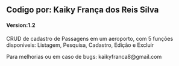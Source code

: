 <h2>Codigo por: Kaiky França dos Reis Silva</h2>
<h4>Version:1.2</h4>

<p>CRUD de cadastro de Passagens em um aeroporto, com 5 funções disponiveis: Listagem, Pesquisa, Cadastro, Edição e Excluir</p>

<p>Para melhorias ou em caso de bugs: kaikyfranca8@gmail.com</p>